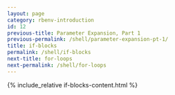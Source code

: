 ```yaml
---
layout: page
category: rbenv-introduction
id: 12
previous-title: Parameter Expansion, Part 1
previous-permalink: /shell/parameter-expansion-pt-1/
title: if-blocks
permalink: /shell/if-blocks
next-title: for-loops
next-permalink: /shell/for-loops
---
```


{% include_relative if-blocks-content.html %}